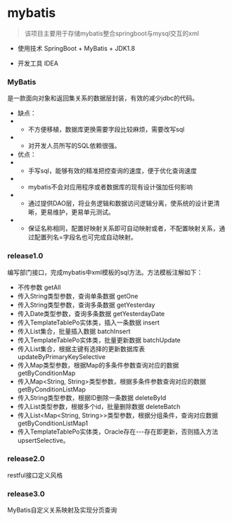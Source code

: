 # mybatis

> 该项目主要用于存储mybatis整合springboot与mysql交互的xml

- 使用技术
SpringBoot + MyBatis + JDK1.8

- 开发工具
IDEA

### MyBatis
是一款面向对象和返回集关系的数据层封装，有效的减少jdbc的代码。
- 缺点：
- * 不方便移植，数据库更换需要字段比较麻烦，需要改写sql
- * 对开发人员所写的SQL依赖很强。
- 优点：
- * 手写sql，能够有效的精准把控查询的速度，便于优化查询速度
- * mybatis不会对应用程序或者数据库的现有设计强加任何影响
- * 通过提供DAO层，将业务逻辑和数据访问逻辑分离，使系统的设计更清晰，更易维护，更易单元测试。
- * 保证名称相同，配置好映射关系即可自动映射或者，不配置映射关系，通过配置列名=字段名也可完成自动映射。

### release1.0
编写部门接口，完成mybatis中xml模板的sql方法。方法模板注解如下：
- 不传参数 getAll
- 传入String类型参数，查询单条数据 getOne
- 传入String类型参数，查询多条数据 getYesterday
- 传入Date类型参数，查询多条数据 getYesterdayDate
- 传入TemplateTablePo实体类，插入一条数据 insert
- 传入List<TemplateTablePo>集合，批量插入数据 batchInsert
- 传入TemplateTablePo实体类，批量更新数据 batchUpdate
- 传入List<TemplateTablePo>集合，根据主键有选择的更新数据库表 updateByPrimaryKeySelective
- 传入Map类型参数，根据Map的多条件参数查询对应的数据 getByConditionMap
- 传入Map<String, String>类型参数，根据多条件参数查询对应的数据 getByConditionListMap
- 传入String类型参数，根据ID删除一条数据 deleteById
- 传入List<String>类型参数，根据多个id，批量删除数据 deleteBatch
- 传入List<Map<String, String>>类型参数，根据分组条件，查询对应数据 getByConditionListMap1
- 传入TemplateTablePo实体类，Oracle存在---存在即更新，否则插入方法upsertSelective。

### release2.0
restful接口定义风格

### release3.0
MyBatis自定义关系映射及实现分页查询

